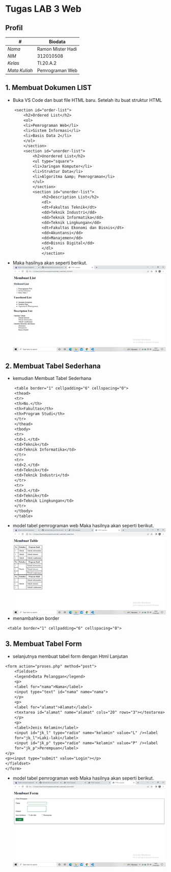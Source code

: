 # Tugas LAB 3 Web
## Profil
| # | Biodata |
| -------- | --- |
| *Nama* | Ramon Mister Hadi |
| *NIM* | 312010508 |
| *Kelas* | TI.20.A.2 |
| *Mata Kuliah* | Pemrograman Web |
## 1. Membuat Dokumen LIST
* Buka VS Code dan buat file HTML baru. Setelah itu buat struktur HTML 

```
    <section id="order-list">
        <h2>Ordered List</h2>
        <ol>
        <li>Pemrograman Web</li>
        <li>Sistem Informasi</li>
        <li>Basis Data 2</li>
        </ol>
        </section>
        <section id="unorder-list">
            <h2>Unordered List</h2>
            <ul type="square">
            <li>Jaringan Komputer</li>
            <li>Struktur Data</li>
            <li>Algoritma &amp; Pemrograman</li>
            </ul>
            </section>
            <section id="unorder-list">
                <h2>Description List</h2>
                <dl>
                <dt>Fakultas Teknik</dt>
                <dd>Teknik Industri</dd>
                <dd>Teknik Informatika</dd>
                <dd>Teknik Lingkungan</dd>
                <dt>Fakultas Ekonomi dan Bisnis</dt>
                <dd>Akuntansi</dd>
                <dd>Manajemen</dd>
                <dd>Bisnis Digital</dd>
                </dl>
                </section>
```

* Maka hasilnya akan seperti berikut.
![struktur](img/list.png)
## 2. Membuat Tabel Sederhana
* kemudian Membuat Tabel Sederhana
<!-- Ini adalah paragraf pertama -->
```
    <table border="1" cellpadding="6" cellspacing="0">
    <thead>
    <tr>
    <th>No.</th>
    <th>Fakultas</th>
    <th>Program Studi</th>
    </tr>
    </thead>
    <tbody>
    <tr>
    <td>1.</td>
    <td>Teknik</td>
    <td>Teknik Informatika</td>
    </tr>
    <tr>
    <td>2.</td>
    <td>Teknik</td>
    <td>Teknik Industri</td>
    </tr>
    <tr>
    <td>3.</td>
    <td>Teknik</td>
    <td>Teknik Lingkungan</td>
    </tr>
    </tbody>
    </table>
```

* model tabel pemrograman web Maka hasilnya akan seperti berikut.
![internal](img/tabel.png)
* menambahkan border
```
 <table border="1" cellpadding="6" cellspacing="0">
```

## 3. Membuat Tabel Form
* selanjutnya membuat tabel form dengan Html Lanjutan 
```
<form action="proses.php" method="post">
    <fieldset>
    <legend>Data Pelanggan</legend>
    <p>
    <label for="nama">Nama</label>
    <input type="text" id="nama" name="nama">
    </p>
    <p>
    <label for="alamat">Alamat</label>
    <textarea id="alamat" name="alamat" cols="20" rows="3"></textarea>
    </p>
    <p>
    <label>Jenis Kelamin</label>
    <input id="jk_l" type="radio" name="kelamin" value="L" /><label
    for="jk_l">Laki-laki</label>
    <input id="jk_p" type="radio" name="kelamin" value="P" /><label
    for="jk_p">Perempuan</label>
</p>
<p><input type="submit" value="Login"></p>
</fieldset>
</form>
```
* model tabel pemrograman web Maka hasilnya akan seperti berikut.
![internal](img/form.png)
